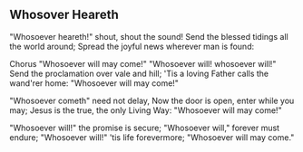 ## Whosover Heareth

"Whosoever heareth!" shout, shout the sound!
Send the blessed tidings all the world around;
Spread the joyful news wherever man is found:

Chorus
"Whosoever will may come!"
"Whosoever will! whosoever will!"
Send the proclamation over vale and hill;
'Tis a loving Father calls the wand'rer home:
"Whosoever will may come!"

"Whosoever cometh" need not delay,
Now the door is open, enter while you may;
Jesus is the true, the only Living Way:
"Whosoever will may come!"

"Whosoever will!" the promise is secure;
"Whosoever will," forever must endure;
"Whosoever will!" 'tis life forevermore;
"Whosoever will may come."